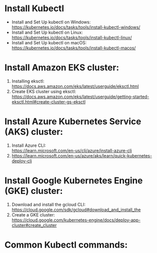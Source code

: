 # Install Kubectl
* Install and Set Up kubectl on Windows:  
  https://kubernetes.io/docs/tasks/tools/install-kubectl-windows/
* Install and Set Up kubectl on Linux:  
  https://kubernetes.io/docs/tasks/tools/install-kubectl-linux/
* Install and Set Up kubectl on macOS:  
  https://kubernetes.io/docs/tasks/tools/install-kubectl-macos/

# Install Amazon EKS cluster:
1. Installing eksctl:  
  https://docs.aws.amazon.com/eks/latest/userguide/eksctl.html
2. Create EKS cluster using eksctl:  
  https://docs.aws.amazon.com/eks/latest/userguide/getting-started-eksctl.html#create-cluster-gs-eksctl

# Install Azure Kubernetes Service (AKS) cluster:
1. Install Azure CLI:  
  https://learn.microsoft.com/en-us/cli/azure/install-azure-cli
2. https://learn.microsoft.com/en-us/azure/aks/learn/quick-kubernetes-deploy-cli

# Install Google Kubernetes Engine (GKE) cluster:
1. Download and install the gcloud CLI:  
  https://cloud.google.com/sdk/gcloud#download_and_install_the
2. Create a GKE cluster:  
  https://cloud.google.com/kubernetes-engine/docs/deploy-app-cluster#create_cluster

# Common Kubectl commands:

